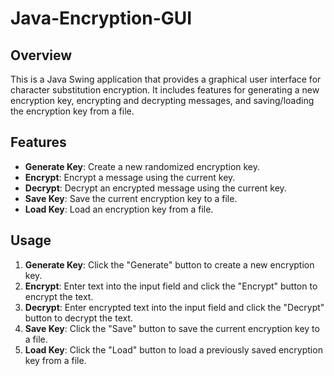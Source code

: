 # Java-Encryption-GUI
## Overview
This is a Java Swing application that provides a graphical user interface for character substitution encryption. It includes features for generating a new encryption key, encrypting and decrypting messages, and saving/loading the encryption key from a file.

## Features
- **Generate Key**: Create a new randomized encryption key.
- **Encrypt**: Encrypt a message using the current key.
- **Decrypt**: Decrypt an encrypted message using the current key.
- **Save Key**: Save the current encryption key to a file.
- **Load Key**: Load an encryption key from a file.

## Usage
1. **Generate Key**: Click the "Generate" button to create a new encryption key.
2. **Encrypt**: Enter text into the input field and click the "Encrypt" button to encrypt the text.
3. **Decrypt**: Enter encrypted text into the input field and click the "Decrypt" button to decrypt the text.
4. **Save Key**: Click the "Save" button to save the current encryption key to a file.
5. **Load Key**: Click the "Load" button to load a previously saved encryption key from a file.
